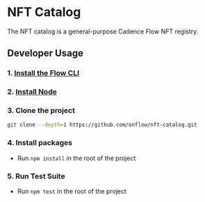 # NFT Catalog

The NFT catalog is a general-purpose Cadence Flow NFT registry.

## Developer Usage

### 1. [Install the Flow CLI](https://github.com/onflow/flow-cli)

### 2. [Install Node](https://nodejs.org/en/)

### 3. Clone the project
```sh
git clone --depth=1 https://github.com/onflow/nft-catalog.git
```
### 4. Install packages

- Run `npm install` in the root of the project

### 5. Run Test Suite

- Run `npm test` in the root of the project

